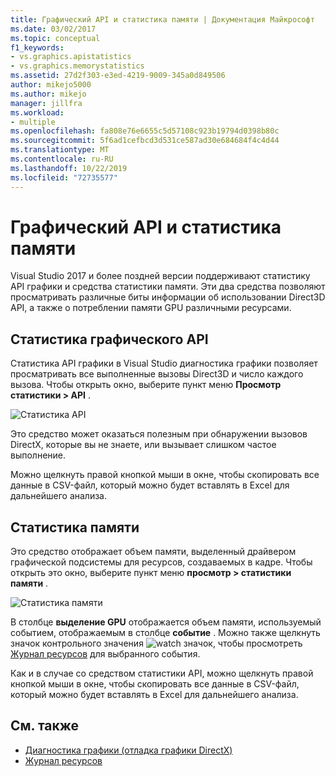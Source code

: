 ```yaml
---
title: Графический API и статистика памяти | Документация Майкрософт
ms.date: 03/02/2017
ms.topic: conceptual
f1_keywords:
- vs.graphics.apistatistics
- vs.graphics.memorystatistics
ms.assetid: 27d2f303-e3ed-4219-9009-345a0d849506
author: mikejo5000
ms.author: mikejo
manager: jillfra
ms.workload:
- multiple
ms.openlocfilehash: fa808e76e6655c5d57108c923b19794d0398b80c
ms.sourcegitcommit: 5f6ad1cefbcd3d531ce587ad30e684684f4c4d44
ms.translationtype: MT
ms.contentlocale: ru-RU
ms.lasthandoff: 10/22/2019
ms.locfileid: "72735577"
---
```

# <a name="graphics-api-and-memory-statistics"></a>Графический API и статистика памяти
<!-- VERSIONLESS -->
Visual Studio 2017 и более поздней версии поддерживают статистику API графики и средства статистики памяти.  Эти два средства позволяют просматривать различные биты информации об использовании Direct3D API, а также о потреблении памяти GPU различными ресурсами.

## <a name="graphics-api-statistics"></a>Статистика графического API
Статистика API графики в Visual Studio диагностика графики позволяет просматривать все выполненные вызовы Direct3D и число каждого вызова.  Чтобы открыть окно, выберите пункт меню **Просмотр статистики > API** .

![Статистика API](media/gfx_diag_api_statistics.png)

Это средство может оказаться полезным при обнаружении вызовов DirectX, которые вы не знаете, или вызывает слишком частое выполнение.

Можно щелкнуть правой кнопкой мыши в окне, чтобы скопировать все данные в CSV-файл, который можно будет вставлять в Excel для дальнейшего анализа.

## <a name="memory-statistics"></a>Статистика памяти
Это средство отображает объем памяти, выделенный драйвером графической подсистемы для ресурсов, создаваемых в кадре.  Чтобы открыть это окно, выберите пункт меню **просмотр > статистики памяти** .

![Статистика памяти](media/gfx_diag_memory_statistics.png)

В столбце **выделение GPU** отображается объем памяти, используемый событием, отображаемым в столбце **событие** .  Можно также щелкнуть значок контрольного значения ![watch значок ](media/gfx_watch.png), чтобы просмотреть [Журнал ресурсов](graphics-event-list.md#resource-history) для выбранного события.

Как и в случае со средством статистики API, можно щелкнуть правой кнопкой мыши в окне, чтобы скопировать все данные в CSV-файл, который можно будет вставлять в Excel для дальнейшего анализа.

## <a name="see-also"></a>См. также
- [Диагностика графики (отладка графики DirectX)](visual-studio-graphics-diagnostics.md)
- [Журнал ресурсов](graphics-event-list.md#resource-history)
<!-- /VERSIONLESS -->